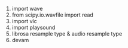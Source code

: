 1. import wave
2. from scipy.io.wavfile import read
3. import vlc
4. import playsound
5. librosa resample type & audio resample type
6. devam